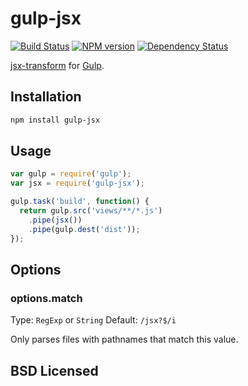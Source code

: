 # gulp-jsx

[![Build Status](https://secure.travis-ci.org/alexmingoia/gulp-jsx.png)](http://travis-ci.org/alexmingoia/gulp-jsx) 
[![NPM version](https://badge.fury.io/js/gulp-jsx.png)](http://badge.fury.io/js/gulp-jsx)
[![Dependency Status](https://david-dm.org/alexmingoia/gulp-jsx.png)](http://david-dm.org/alexmingoia/gulp-jsx)

[jsx-transform](https://github.com/alexmingoia/jsx-transform/) for
[Gulp](https://github.com/gulpjs/gulp/).

## Installation

```sh
npm install gulp-jsx
```

## Usage

```javascript
var gulp = require('gulp');
var jsx = require('gulp-jsx');

gulp.task('build', function() {
  return gulp.src('views/**/*.js')
    .pipe(jsx())
    .pipe(gulp.dest('dist'));
});
```

## Options

### options.match

Type: `RegExp` or `String`
Default: `/jsx?$/i`

Only parses files with pathnames that match this value.

## BSD Licensed
